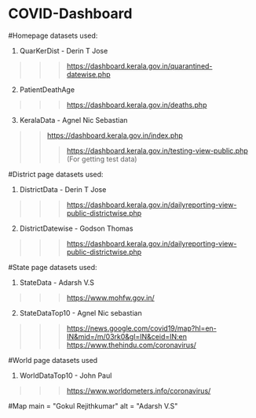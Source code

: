 # COVID-Dashboard
#Homepage datasets used:
1. QuarKerDist - Derin T Jose
>>> https://dashboard.kerala.gov.in/quarantined-datewise.php
2. PatientDeathAge
>>> https://dashboard.kerala.gov.in/deaths.php
3. KeralaData - Agnel Nic Sebastian
>> https://dashboard.kerala.gov.in/index.php
>>> https://dashboard.kerala.gov.in/testing-view-public.php (For getting test data)

#District page datasets used:
1. DistrictData - Derin T Jose
>>> https://dashboard.kerala.gov.in/dailyreporting-view-public-districtwise.php
2. DistrictDatewise - Godson Thomas
>>> https://dashboard.kerala.gov.in/dailyreporting-view-public-districtwise.php

#State page datasets used:
1. StateData - Adarsh V.S
>>> https://www.mohfw.gov.in/
2. StateDataTop10 - Agnel Nic sebastian
>>> https://news.google.com/covid19/map?hl=en-IN&mid=/m/03rk0&gl=IN&ceid=IN:en <br>
>>> https://www.thehindu.com/coronavirus/

#World page datasets used
1. WorldDataTop10 - John Paul
>>> https://www.worldometers.info/coronavirus/

#Map
main = "Gokul Rejithkumar" alt = "Adarsh V.S"
